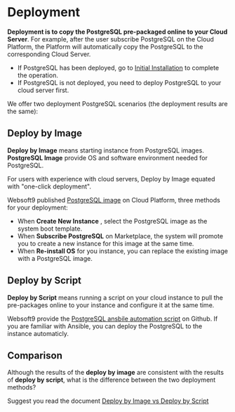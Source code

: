 # Deployment

**Deployment is to copy the PostgreSQL pre-packaged online to your Cloud Server**. For example, after the user subscribe PostgreSQL on the Cloud Platform, the Platform will automatically copy the PostgreSQL to the corresponding Cloud Server.

- If PostgreSQL has been deployed, go to [Initial Installation](/zh/stack-installation.md) to complete the operation.
- If PostgreSQL is not deployed, you need to deploy PostgreSQL to your cloud server first.

We offer two deployment PostgreSQL scenarios (the deployment results are the same):

## Deploy by Image

**Deploy by Image** means starting instance from PostgreSQL images. **PostgreSQL Image** provide OS and software environment needed for PostgreSQL.

For users with experience with cloud servers, Deploy by Image equated with "one-click deployment".

Websoft9 published [PostgreSQL image](https://apps.websoft9.com/postgresql) on Cloud Platform, three methods for your deployment:

* When **Create New Instance** , select the PostgreSQL image as the system boot template.
* When **Subscribe PostgreSQL** on Marketplace, the system will promote you to create a new instance for this image at the same time.
* When **Re-install OS** for you instance, you can replace the existing image with a PostgreSQL image.

## Deploy by Script

**Deploy by Script** means running a script on your cloud instance to pull the pre-packages online to your instance and configure it at the same time.

Websoft9 provide the [PostgreSQL ansbile automation script](https://github.com/Websoft9/ansible-postgresql) on Github. If you are familiar with Ansible, you can deploy the PostgreSQL to the instance automaticly.

## Comparison

Although the results of the **deploy by image** are consistent with the results of **deploy by script**, what is the difference between the two deployment methods?

Suggest you read the document [Deploy by Image vs Deploy by Script](https://support.websoft9.com/docs/faq/bz-product.html#deployment-comparison)